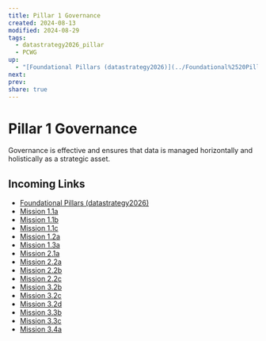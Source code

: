 ```yaml
---
title: Pillar 1 Governance
created: 2024-08-13
modified: 2024-08-29
tags:
  - datastrategy2026_pillar
  - PCWG
up:
  - "[Foundational Pillars (datastrategy2026)](../Foundational%2520Pillars%2520(datastrategy2026).md#)"
next: 
prev: 
share: true
---
```

# Pillar 1 Governance

Governance is effective and ensures that data is managed horizontally and holistically as a strategic asset.

## Incoming Links
- [Foundational Pillars (datastrategy2026)](../Foundational%2520Pillars%2520(datastrategy2026).md.md#)
- [Mission 1.1a](../Mission%201.1a.md)
- [Mission 1.1b](../Mission%201.1b.md)
- [Mission 1.1c](../Mission%201.1c.md)
- [Mission 1.2a](../Mission%201.2a.md)
- [Mission 1.3a](../Mission%201.3a.md)
- [Mission 2.1a](../Mission%202.1a.md)
- [Mission 2.2a](../Mission%202.2a.md)
- [Mission 2.2b](../Mission%202.2b.md)
- [Mission 2.2c](../Mission%202.2c.md)
- [Mission 3.2b](../Mission%203.2b.md)
- [Mission 3.2c](../Mission%203.2c.md)
- [Mission 3.2d](../Mission%203.2d.md)
- [Mission 3.3b](../Mission%203.3b.md)
- [Mission 3.3c](../Mission%203.3c.md)
- [Mission 3.4a](../Mission%203.4a.md)

